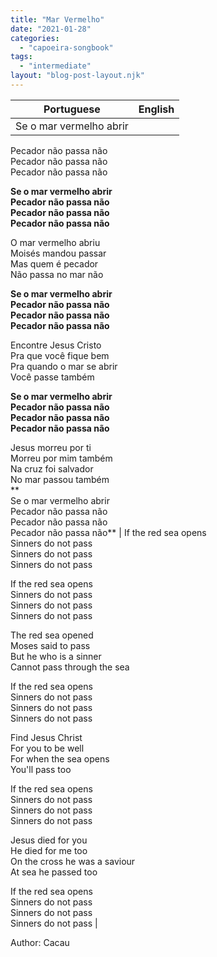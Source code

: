 ```yaml
---
title: "Mar Vermelho"
date: "2021-01-28"
categories: 
  - "capoeira-songbook"
tags: 
  - "intermediate"
layout: "blog-post-layout.njk"
---
```


| Portuguese | English |
| --- | --- |
| Se o mar vermelho abrir  
Pecador não passa não  
Pecador não passa não  
Pecador não passa não  
  
**Se o mar vermelho abrir  
Pecador não passa não  
Pecador não passa não  
Pecador não passa não**  
  
O mar vermelho abriu  
Moisés mandou passar  
Mas quem é pecador  
Não passa no mar não  
  
**Se o mar vermelho abrir  
Pecador não passa não  
Pecador não passa não  
Pecador não passa não**  
  
Encontre Jesus Cristo  
Pra que você fique bem  
Pra quando o mar se abrir  
Você passe também  
  
**Se o mar vermelho abrir  
Pecador não passa não  
Pecador não passa não  
Pecador não passa não**  
  
Jesus morreu por ti  
Morreu por mim também  
Na cruz foi salvador  
No mar passou também  
**  
Se o mar vermelho abrir  
Pecador não passa não  
Pecador não passa não  
Pecador não passa não** | If the red sea opens  
Sinners do not pass  
Sinners do not pass  
Sinners do not pass  
  
If the red sea opens  
Sinners do not pass  
Sinners do not pass  
Sinners do not pass  
  
The red sea opened  
Moses said to pass  
But he who is a sinner  
Cannot pass through the sea  
  
If the red sea opens  
Sinners do not pass  
Sinners do not pass  
Sinners do not pass  
  
Find Jesus Christ  
For you to be well  
For when the sea opens  
You'll pass too  
  
If the red sea opens  
Sinners do not pass  
Sinners do not pass  
Sinners do not pass  
  
Jesus died for you  
He died for me too  
On the cross he was a saviour  
At sea he passed too  
  
If the red sea opens  
Sinners do not pass  
Sinners do not pass  
Sinners do not pass |

<figcaption>

Author: Cacau

</figcaption>
